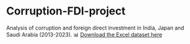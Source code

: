 # Corruption-FDI-project
Analysis of corruption and foreign direct investment in India, Japan and Saudi Arabia (2013-2023).
📊 [Download the Excel dataset here](https://docs.google.com/spreadsheets/d/1mh-JXUawlIxDt_cdRohzuNMotxFaOALcXkRlDmyI6p4/edit?usp=drivesdk)
